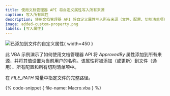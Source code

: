 ```yaml
---
title: 使用文档管理器 API 将自定义属性写入所有来源
caption: 写入所有属性
description: 使用文档管理器 API 将自定义属性写入所有来源（文件、配置、切割清单项）的 VBA 宏
image: added-custom-property.png
labels: [写入属性]
---
```

![已添加到文件的自定义属性](added-custom-property.png){ width=450 }

此 VBA 示例演示了如何使用文档管理器 API 将 *ApprovedBy* 属性添加到所有来源，并将其值设置为当前用户的名称。该属性将被添加（或更新）到文件（通用）、所有配置和所有切割清单项中。

在 *FILE_PATH* 常量中指定文件的完整路径。

{% code-snippet { file-name: Macro.vba } %}